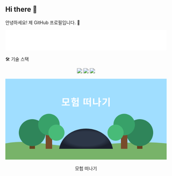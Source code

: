 ## Hi there 👋
안녕하세요! 제 GitHub 프로필입니다. 👋

<!-- animated_header.svg 파일을 중앙에 정렬하여 보여주는 예시입니다. -->

<div align="center">
<img src="animated_header.svg">
</div>

🛠 기술 스택
<p align="center">
<img src="https://img.shields.io/badge/python-3670A0?style=for-the-badge&logo=python&logoColor=ffdd54"/>
<img src="https://img.shields.io/badge/react-%2320232a.svg?style=for-the-badge&logo=react&logoColor=%2361DAFB"/>
<img src="https://img.shields.io/badge/Spring%20Boot-6DB33F?style=for-the-badge&logo=springboot&logoColor=white"/>
</p>



<div align="center">
<style>
.adventure-text {
fill: white;
transition: fill 0.3s ease-in-out;
cursor: pointer;
}
.adventure-text:hover {
fill: #f6e05e;
}
    
  </style>
<img src="ui/cave-entrance.svg">

<text class="adventure-text" x="150" y="80"
          text-anchor="middle"
          font-family="Arial"
          font-size="24"
          font-weight="bold">
      모험 떠나기
    </text>
</div>

